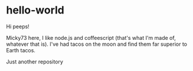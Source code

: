 hello-world
===========
Hi peeps!

Micky73 here, I like node.js and coffeescript (that's what I'm made of, whatever that is).
I've had tacos on the moon and find them far superior to Earth tacos.

Just another repository
